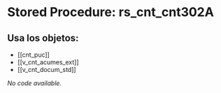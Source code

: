# Stored Procedure: rs_cnt_cnt302A

## Usa los objetos:
- [[cnt_puc]]
- [[v_cnt_acumes_ext]]
- [[v_cnt_docum_std]]

*No code available.*
